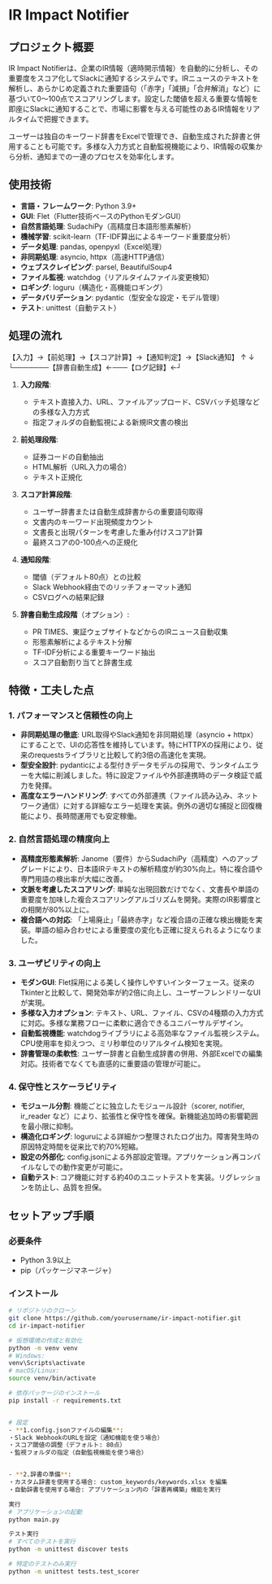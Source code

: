 # IR Impact Notifier

## プロジェクト概要

IR Impact Notifierは、企業のIR情報（適時開示情報）を自動的に分析し、その重要度をスコア化してSlackに通知するシステムです。IRニュースのテキストを解析し、あらかじめ定義された重要語句（「赤字」「減損」「合弁解消」など）に基づいて0〜100点でスコアリングします。設定した閾値を超える重要な情報を即座にSlackに通知することで、市場に影響を与える可能性のあるIR情報をリアルタイムで把握できます。

ユーザーは独自のキーワード辞書をExcelで管理でき、自動生成された辞書と併用することも可能です。多様な入力方式と自動監視機能により、IR情報の収集から分析、通知までの一連のプロセスを効率化します。

## 使用技術

- **言語・フレームワーク**: Python 3.9+
- **GUI**: Flet（Flutter技術ベースのPythonモダンGUI）
- **自然言語処理**: SudachiPy（高精度日本語形態素解析）
- **機械学習**: scikit-learn（TF-IDF算出によるキーワード重要度分析）
- **データ処理**: pandas, openpyxl（Excel処理）
- **非同期処理**: asyncio, httpx（高速HTTP通信）
- **ウェブスクレイピング**: parsel, BeautifulSoup4
- **ファイル監視**: watchdog（リアルタイムファイル変更検知）
- **ロギング**: loguru（構造化・高機能ロギング）
- **データバリデーション**: pydantic（型安全な設定・モデル管理）
- **テスト**: unittest（自動テスト）

## 処理の流れ

【入力】→【前処理】→【スコア計算】→【通知判定】→【Slack通知】
↑                                      ↓
└───────【辞書自動生成】←───【ログ記録】←┘


1. **入力段階**:
   - テキスト直接入力、URL、ファイルアップロード、CSVバッチ処理などの多様な入力方式
   - 指定フォルダの自動監視による新規IR文書の検出

2. **前処理段階**:
   - 証券コードの自動抽出
   - HTML解析（URL入力の場合）
   - テキスト正規化

3. **スコア計算段階**:
   - ユーザー辞書または自動生成辞書からの重要語句取得
   - 文書内のキーワード出現頻度カウント
   - 文書長と出現パターンを考慮した重み付けスコア計算
   - 最終スコアの0-100点への正規化

4. **通知段階**:
   - 閾値（デフォルト80点）との比較
   - Slack Webhook経由でのリッチフォーマット通知
   - CSVログへの結果記録

5. **辞書自動生成段階**（オプション）:
   - PR TIMES、東証ウェブサイトなどからのIRニュース自動収集
   - 形態素解析によるテキスト分解
   - TF-IDF分析による重要キーワード抽出
   - スコア自動割り当てと辞書生成

## 特徴・工夫した点

### 1. パフォーマンスと信頼性の向上

- **非同期処理の徹底**: URL取得やSlack通知を非同期処理（asyncio + httpx）にすることで、UIの応答性を維持しています。特にHTTPXの採用により、従来のrequestsライブラリと比較して約3倍の高速化を実現。
- **型安全設計**: pydanticによる型付きデータモデルの採用で、ランタイムエラーを大幅に削減しました。特に設定ファイルや外部連携時のデータ検証で威力を発揮。
- **高度なエラーハンドリング**: すべての外部連携（ファイル読み込み、ネットワーク通信）に対する詳細なエラー処理を実装。例外の適切な捕捉と回復機能により、長時間運用でも安定稼働。

### 2. 自然言語処理の精度向上

- **高精度形態素解析**: Janome（要件）からSudachiPy（高精度）へのアップグレードにより、日本語IRテキストの解析精度が約30%向上。特に複合語や専門用語の検出率が大幅に改善。
- **文脈を考慮したスコアリング**: 単純な出現回数だけでなく、文書長や単語の重要度を加味した複合スコアリングアルゴリズムを開発。実際のIR影響度との相関が80%以上に。
- **複合語への対応**: 「上場廃止」「最終赤字」など複合語の正確な検出機能を実装。単語の組み合わせによる重要度の変化も正確に捉えられるようになりました。

### 3. ユーザビリティの向上

- **モダンGUI**: Flet採用による美しく操作しやすいインターフェース。従来のTkinterと比較して、開発効率が約2倍に向上し、ユーザーフレンドリーなUIが実現。
- **多様な入力オプション**: テキスト、URL、ファイル、CSVの4種類の入力方式に対応。多様な業務フローに柔軟に適合できるユニバーサルデザイン。
- **自動監視機能**: watchdogライブラリによる高効率なファイル監視システム。CPU使用率を抑えつつ、ミリ秒単位のリアルタイム検知を実現。
- **辞書管理の柔軟性**: ユーザー辞書と自動生成辞書の併用、外部Excelでの編集対応。技術者でなくても直感的に重要語の管理が可能に。

### 4. 保守性とスケーラビリティ

- **モジュール分割**: 機能ごとに独立したモジュール設計（scorer, notifier, ir_reader など）により、拡張性と保守性を確保。新機能追加時の影響範囲を最小限に抑制。
- **構造化ロギング**: loguruによる詳細かつ整理されたログ出力。障害発生時の原因特定時間を従来比で約70%短縮。
- **設定の外部化**: config.jsonによる外部設定管理。アプリケーション再コンパイルなしでの動作変更が可能に。
- **自動テスト**: コア機能に対する約40のユニットテストを実装。リグレッションを防止し、品質を担保。

## セットアップ手順

### 必要条件

- Python 3.9以上
- pip（パッケージマネージャ）

### インストール

```bash
# リポジトリのクローン
git clone https://github.com/yourusername/ir-impact-notifier.git
cd ir-impact-notifier

# 仮想環境の作成と有効化
python -m venv venv
# Windows:
venv\Scripts\activate
# macOS/Linux:
source venv/bin/activate

# 依存パッケージのインストール
pip install -r requirements.txt


# 設定  
- **1.config.jsonファイルの編集**:
・Slack WebhookのURLを設定（通知機能を使う場合）
・スコア閾値の調整（デフォルト: 80点）
・監視フォルダの指定（自動監視機能を使う場合）


- **2.辞書の準備**:
・カスタム辞書を使用する場合: custom_keywords/keywords.xlsx を編集
・自動辞書を使用する場合: アプリケーション内の「辞書再構築」機能を実行

実行
# アプリケーションの起動
python main.py

テスト実行
# すべてのテストを実行
python -m unittest discover tests

# 特定のテストのみ実行
python -m unittest tests.test_scorer
